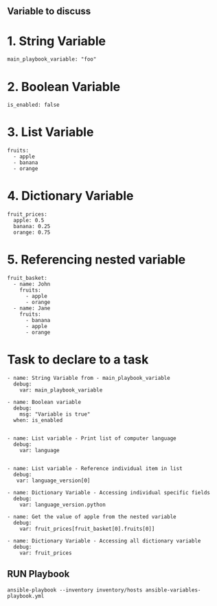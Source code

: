 
## Variable to discuss

# 1. String Variable
    main_playbook_variable: "foo"


# 2. Boolean Variable
    
    is_enabled: false
    

# 3. List Variable
    
    fruits:
      - apple
      - banana
      - orange
    
# 4. Dictionary Variable
    
    fruit_prices:
      apple: 0.5
      banana: 0.25
      orange: 0.75
    

 # 5. Referencing nested variable
    
    
    fruit_basket:
      - name: John
        fruits:
          - apple
          - orange
      - name: Jane
        fruits:
          - banana
          - apple
          - orange
    

 



# Task to declare to a task 


    - name: String Variable from - main_playbook_variable
      debug:
        var: main_playbook_variable 

    - name: Boolean variable
      debug:
        msg: "Variable is true"
      when: is_enabled
     

    - name: List variable - Print list of computer language
      debug:
        var: language
     

    - name: List variable - Reference individual item in list
      debug:
       var: language_version[0]
     
    - name: Dictionary Variable - Accessing individual specific fields
      debug:
        var: language_version.python

    - name: Get the value of apple from the nested variable
      debug:
        var: fruit_prices[fruit_basket[0].fruits[0]]

    - name: Dictionary Variable - Accessing all dictionary variable
      debug:
        var: fruit_prices





## RUN Playbook

```
ansible-playbook --inventory inventory/hosts ansible-variables-playbook.yml

```


